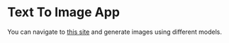 # Text To Image App

You can navigate to [this site](https://ai-image-gen.pierrefouquet93.workers.dev/) and generate images using different models.
